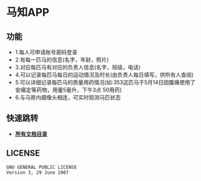 # 马知APP

## 功能

- 1.每人可申请账号密码登录
- 2.有每一匹马的信息(名字，年龄，照片)
- 3.对应每匹马有对应的负责人信息(名字，班级，电话)
- 4.可以记录每匹马每日的运动情况及时长(由负责人每日填写，供所有人查阅)
- 5.可以详细记录每匹马的质量用药情况(如:353这匹马于5月14日因腹痛使用了安痛定等药物，用量5毫升，下午3点 50用药)
- 6.与马房内摄像头相连，可实时观测马匹状态

## 快速跳转

- **[所有文档目录](./doc)**

## LICENSE

    GNU GENERAL PUBLIC LICENSE
    Version 3, 29 June 2007
